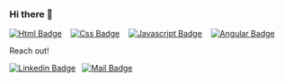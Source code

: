 ### Hi there 👋

[![Html Badge](https://img.shields.io/badge/-HTML-E34F26?style=for-the-badge&labelColor=black&logo=HTML5&logoColor=E34F26)](#) 
&nbsp;&nbsp;
[![Css Badge](https://img.shields.io/badge/-CSS-1572B6?style=for-the-badge&labelColor=black&logo=HTML5&logoColor=1572B6)](#) 
&nbsp;&nbsp;
[![Javascript Badge](https://img.shields.io/badge/-Javascript-F0DB4F?style=for-the-badge&labelColor=black&logo=javascript&logoColor=F0DB4F)](#) 
&nbsp;&nbsp;
[![Angular Badge](https://img.shields.io/badge/-Angular-DD0031?style=for-the-badge&labelColor=black&logo=Angular&logoColor=DD0031
)](#) 
&nbsp;&nbsp;

Reach out! 

[![Linkedin Badge](https://img.shields.io/badge/-Jovana-0e76a8?style=flat&labelColor=0e76a8&logo=linkedin&logoColor=white)](https://www.linkedin.com/in/jovana-todorovic-17a68a230/)&nbsp;&nbsp;&nbsp;[![Mail Badge](https://img.shields.io/badge/-JovanaTodorovic-c0392b?style=flat&labelColor=c0392b&logo=gmail&logoColor=white)](mailto:j.todorovic1998@gmail.com)     


